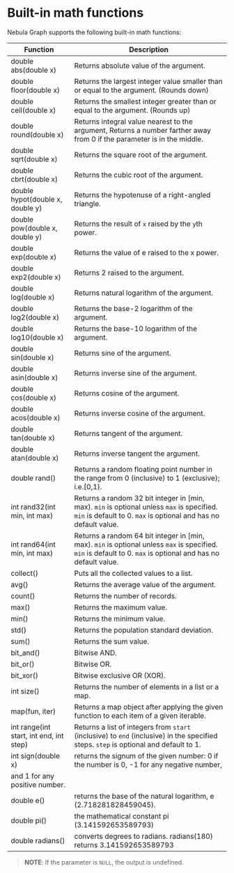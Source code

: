 # Built-in math functions

Nebula Graph supports the following built-in math functions:

Function| Description |
----  |  ----|
double abs(double x) | Returns absolute value of the argument. |
double floor(double x) | Returns the largest integer value smaller than or equal to the argument. (Rounds down)|
double ceil(double x) | Returns the smallest integer greater than or equal to the argument. (Rounds up) |
double round(double x) | Returns integral value nearest to the argument, Returns a number farther away from 0 if the parameter is in the middle.|
double sqrt(double x) | Returns the square root of the argument. |
double cbrt(double x) | Returns the cubic root of the argument. |
double hypot(double x, double y) | Returns the hypotenuse of a right-angled triangle. |
double pow(double x, double y) | Returns the result of `x` raised by the `y`th power. |
double exp(double x) | Returns the value of e raised to the x power. |
double exp2(double x) | Returns 2 raised to the argument. |
double log(double x) | Returns natural logarithm of the argument. |
double log2(double x) | Returns the base-2 logarithm of the argument. |
double log10(double x) | Returns the base-10 logarithm of the argument. |
double sin(double x) | Returns sine of the argument. |
double asin(double x) | Returns inverse sine of the argument.|
double cos(double x) | Returns cosine of the argument. |
double acos(double x) | Returns inverse cosine of the argument. |
double tan(double x) | Returns tangent of the argument. |
double atan(double x) | Returns inverse tangent the argument. |
double rand() | Returns a random floating point number in the range from 0 (inclusive) to 1 (exclusive); i.e.[0,1). |
int rand32(int min, int max) | Returns a random 32 bit integer in [min, max). `min` is optional unless `max` is specified. `min` is default to 0. `max` is optional and has no default value.|
int rand64(int min, int max) | Returns a random 64 bit integer in [min, max). `min` is optional unless `max` is specified. `min` is default to 0. `max` is optional and has no default value.|
collect() | Puts all the collected values to a list.|
avg() | Returns the average value of the argument.|
count() | Returns the number of records.|
max() | Returns the maximum value.|
min() | Returns the minimum value.|
std() | Returns the population standard deviation.|
sum() | Returns the sum value.|
bit_and() | Bitwise AND.|
bit_or() | Bitwise OR.|
bit_xor() | Bitwise exclusive OR (XOR).|
int size() | Returns the number of elements in a list or a map.|
map(fun, iter) | Returns a map object after applying the given function to each item of a given iterable.|
int range(int start, int end, int step) | Returns a list of integers from `start` (inclusive) to `end` (inclusive) in the specified steps. `step` is optional and default to 1.|
int sign(double x) | returns the signum of the given number: 0 if the number is 0, -1 for any negative number,
and 1 for any positive number.|
double e()  | returns the base of the natural logarithm, e (2.718281828459045). |
double pi() | the mathematical constant pi (3.141592653589793) |
double radians() | converts degrees to radians.  radians(180) returns 3.141592653589793 |

> **NOTE**: If the parameter is `NULL`, the output is undefined.

<!--collect_set() | Puts all the collected values to a set. | -->
